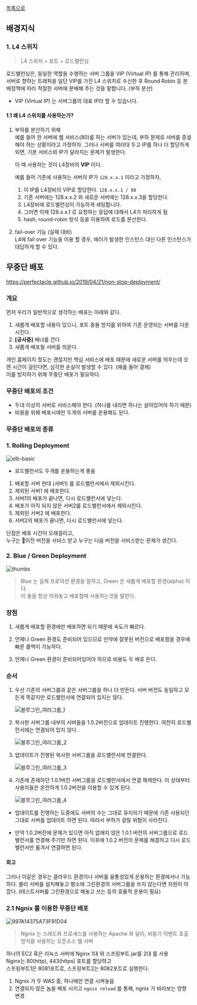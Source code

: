[목록으로](https://github.com/Donsworkout/techInterview/blob/master/README.md)

## 배경지식
### 1. L4 스위치 
> L4 스위치 = 포트 + 로드밸런싱 

로드밸런싱은, 동일한 역할을 수행하는 서버 그룹을 VIP (Virtual IP) 를 통해 관리하며, 
서버로 향하는 트래픽을 일단 VIP를 가진 L4 스위치로 수신한 후 Round Robin 등 분배정책에 따라 적절한 서버에 분배해 주는 것을 말합니다. (부하 분산)

* VIP (Virtual IP) 는 서버그룹의 대표 IP라 할 수 있습니다. 

#### 1.1 왜 L4 스위치를 사용하는가?
1. 부하를 분산하기 위해  
    예를 들어 한 서버에 웹 서비스(80)를 하는 서버가 있는데, 부하 문제로 서버를 증설해야 하는 상황이라고 가정하자.
    그러나 서버를 여러대 두고 IP를 하나 더 할당하게 되면, 기본 서비스와 IP가 달라지는 문제가 발생한다.

    이 때 사용하는 것이 L4장비의 **VIP** 이다.

    예를 들어 기존에 사용하는 서버의 IP가 `128.x.x.1` 이라고 가정하자,  
    1. 이 IP를 L4장비의 VIP로 할당한다. `128.x.x.1 / 80`
    2. 기존 서버에는 128.x.x.2 와 새로운 서버에는 128.x.x.3을 할당한다.
    3. L4장비에 로드밸런싱이 가능하게 세팅합니다.
    4. 그러면 이제 128.x.x.1 로 요청하는 응답에 대해서 L4가 처리하게 됨
    5. hash, round-robin 방식 등을 이용하여 로드를 분산한다.

2. fail-over 기능 (실패 대비)  
    L4에 fail over 기능을 이용 할 경우, 에러가 발생한 인스턴스 대신 다른 인스턴스가 대답하게 할 수 있다.

## 무중단 배포 
https://perfectacle.github.io/2019/04/21/non-stop-deployment/

### 개요 
먼저 우리가 일반적으로 생각하는 배포는 아래와 같다.

1. 새롭게 배포할 내용이 있으니, 포트 충돌 방지를 위하여 기존 운영되는 서버를 다운시킨다.
2. **[공사중]** 배너를 건다
3. 새롭게 배포될 서버를 띄운다.

개인 홈페이지 정도는 괜찮지만 핵심 서비스에 배포 때문에 새로운 서버를 띄우는데 오랜 시간이 걸린다면, 심각한 손실이 발생할 수 있다. (예를 들어 결제)  
이를 방지하기 위해 무중단 배포가 필요하다.

### 무중단 배포의 조건 
- 두대 이상의 서버로 서비스해야 한다. (하나를 내리면 하나는 살아있어야 하기 때문)
- 비용을 위해 배포시에만 두개의 서버를 운용해도 된다.

### 무중단 배포의 종류
### 1. Rolling Deployment
![elb-basic](https://user-images.githubusercontent.com/26560119/63570930-9de28300-c5b9-11e9-9d17-3a29d374c455.png)
- 로드밸런서도 두개를 운용하는게 좋음 

1. 배포할 서버 한대 (서버1) 를 로드밸런서에서 제외시킨다.
2. 제외된 서버1 에 배포한다.
3. 서버1의 배포가 끝나면, 다시 로드밸런서에 넣는다.
4. 배포가 아직 되지 않은 서버2를 로드밸런서에서 제외시킨다.
5. 제외된 서버2 에 배포한다.
6. 서버2의 배포가 끝나면, 다시 로드밸런서에 넣는다.

단점은 배포 시간이 오래걸리고,  
누구는 이전 버전을 서비스 받고 누구는 다음 버전을 서비스받는 문제가 생긴다.

### 2. Blue / Green Deployment
![thumbs](https://user-images.githubusercontent.com/26560119/63571233-98d20380-c5ba-11e9-8142-76f762ce3feb.jpg)

> Blue 는 실제 프로덕션 환경을 말하고, Green 은 새롭게 배포할 환경(alpha) 이다.  
이 둘을 항상 띄워놓고 배포할때 사용하는것을 말한다.

### 장점
1. 새롭게 배포할 환경에만 배포하면 되기 때문에 속도가 빠르다.

2. 언제나 Green 환경도 준비되어 있으므로 만약에 잘못된 버전으로 배포했을 경우에 빠른 롤백이 가능하다.

3. 언제나 Green 환경이 준비되어있어야 하므로 비용도 두 배로 든다.

### 순서

1. 우선 기존의 서버그룹과 같은 서버그룹을 하나 더 만든다. 서버 버전도 동일하고 모든게 똑같지만 로드밸런서에 연결되어 있지는 않다.

    ![블루그린_여러그룹_1](https://user-images.githubusercontent.com/26560119/63576805-eef97380-c5c7-11e9-8287-02592a011485.png)

2. 복사한 서버그룹 내부의 서버들을 1.0.2버전으로 업데이트 진행한다. 여전히 로드밸런서에는 연결되어 있지 않다.

    ![블루그린_여러그룹_2](https://user-images.githubusercontent.com/26560119/63576807-ef920a00-c5c7-11e9-9767-200c819aea60.png)

3. 업데이트가 진행된 복사한 서버그룹을 로드밸런서에 연결한다.

    ![블루그린_여러그룹_3](https://user-images.githubusercontent.com/26560119/63576808-ef920a00-c5c7-11e9-829c-c55dc1a67463.png)

4. 기존에 존재하던 1.0.1버전 서버그룹을 로드밸런서에서 연결 해제한다. 이 상태부터 사용자들은 온전하게 1.0.2버전을 이용할 수 있게 된다.

    ![블루그린_여러그룹_4](https://user-images.githubusercontent.com/26560119/63577134-b4dca180-c5c8-11e9-86a9-1f0279483df3.png)


- 업데이트를 진행하는 도중에도 서버의 수는 그대로 유지되기 때문에 기존 사용되던 그대로 서버를 업데이트 하면 된다. 따라서 부하가 걸릴 위험이 사라진다.

- 만약 1.0.2버전에 문제가 있으면 아직 없애지 않은 1.0.1 버전의 서버그룹으로 로드밸런서를 연결해 주기만 하면 된다. 이후에 1.0.2 버전의 문제를 해결하고 다시 로드밸런서만 옮겨서 연결하면 된다.

#### 회고
그러나 이같은 경우는 클라우드 환경이나 서버를 융통성있게 운용하는 환경에서나 가능하다. 물리 서버를 설치해놓고 평소에 그린환경의 서버그룹을 쓰지 않는다면 자원이 아깝다. (테스트서버를 그린환경으로 해놓고 쓰는 등의 효율적 운용이 필요)

### 2.1 Ngnix 를 이용한 무중단 배포
![997A14375A73F91D04](https://user-images.githubusercontent.com/26560119/64922359-70c86f80-d809-11e9-91d4-91ab359ae6c7.png)

> Ngnix 는 스레드와 프로세스를 사용하는 Apache 와 달리, 비동기 이벤트 호출 방식을 사용하는 오픈소스 웹 서버 

하나의 EC2 혹은 리눅스 서버에 Nginx 1대 와 스프링부트 jar를 2대 를 사용  
Nginx는 80(http), 443(https) 포트를 할당하고  
스프링부트1은 8081포트로, 
스프링부트2는 8082포트로 실행한다.

1. Ngnix 가 두 WAS 중, 하나에만 연결 시켜놓음
2. 연결되지 않은 놈을 배포 시키고 `ngnix reload` 를 통해, ngnix 가 바라보는 방향 변경